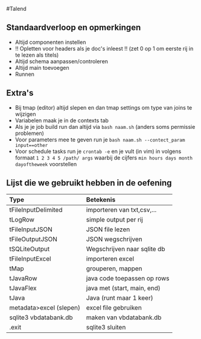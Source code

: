#Talend

## Standaardverloop en opmerkingen 

- Altijd componenten instellen
- !! Opletten voor headers als je doc's inleest !! (zet 0 op 1 om eerste rij in te lezen als titels)
- Altijd schema aanpassen/controleren
- Altijd main toevoegen
- Runnen

## Extra's

- Bij tmap (editor) altijd slepen en dan tmap settings om type van joins te wijzigen
- Variabelen maak je in de contexts tab
- Als je je job build run dan altijd via `bash naam.sh` (anders soms permissie problemen)
- Voor parameters mee te geven run je `bash naam.sh --contect_param input==other`
- Voor schedule tasks run je `crontab -e` en je vult (in vim) in volgens formaat `1 2 3 4 5 /path/ args` waarbij de cijfers `min hours days month dayoftheweek` voorstellen


## Lijst die we gebruikt hebben in de oefening

| Type								| Betekenis
| :---                  			| :---
| tFileInputDelimited				|importeren van txt,csv,...
| tLogRow							|simple output per rij
| tFileInputJSON					|JSON file lezen
| tFileOutputJSON					|JSON wegschrijven
| tSQLiteOutput						|Wegschrijven naar sqlite db
| tFileInputExcel					|importeren excel
| tMap								|grouperen, mappen
| tJavaRow							|java code toepassen op rows
| tJavaFlex							|java met (start, main, end)
| tJava								|Java (runt maar 1 keer)
| metadata>excel (slepen)			|excel file gebruiken
| sqlite3 vbdatabank.db				|maken van vbdatabank.db
| .exit								|sqlite3 sluiten

